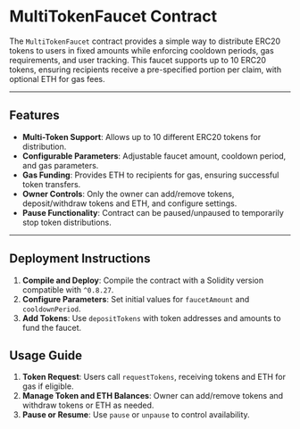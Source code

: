 # MultiTokenFaucet Contract

The `MultiTokenFaucet` contract provides a simple way to distribute ERC20 tokens to users in fixed amounts while enforcing cooldown periods, gas requirements, and user tracking. This faucet supports up to 10 ERC20 tokens, ensuring recipients receive a pre-specified portion per claim, with optional ETH for gas fees.

---

## Features

- **Multi-Token Support**: Allows up to 10 different ERC20 tokens for distribution.
- **Configurable Parameters**: Adjustable faucet amount, cooldown period, and gas parameters.
- **Gas Funding**: Provides ETH to recipients for gas, ensuring successful token transfers.
- **Owner Controls**: Only the owner can add/remove tokens, deposit/withdraw tokens and ETH, and configure settings.
- **Pause Functionality**: Contract can be paused/unpaused to temporarily stop token distributions.

---

## Deployment Instructions

1. **Compile and Deploy**: Compile the contract with a Solidity version compatible with `^0.8.27`.
2. **Configure Parameters**: Set initial values for `faucetAmount` and `cooldownPeriod`.
3. **Add Tokens**: Use `depositTokens` with token addresses and amounts to fund the faucet.

## Usage Guide

1. **Token Request**: Users call `requestTokens`, receiving tokens and ETH for gas if eligible.
2. **Manage Token and ETH Balances**: Owner can add/remove tokens and withdraw tokens or ETH as needed.
3. **Pause or Resume**: Use `pause` or `unpause` to control availability.
